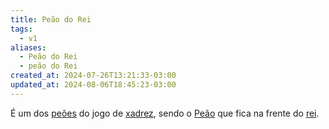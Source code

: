 ```yaml
---
title: Peão do Rei
tags:
  - v1
aliases:
  - Peão do Rei
  - peão do Rei
created_at: 2024-07-26T13:21:33-03:00
updated_at: 2024-08-06T18:45:23-03:00
---
```


É um dos [peões](../06/Xadrez_Peao.md) do jogo de [xadrez](../../../../sementes/2024/07/2024-07-06-Xadrez.md), sendo o [Peão](../06/Xadrez_Peao.md) que fica na frente do [rei](../07/2024-07-07-Rei_xadrez.md).